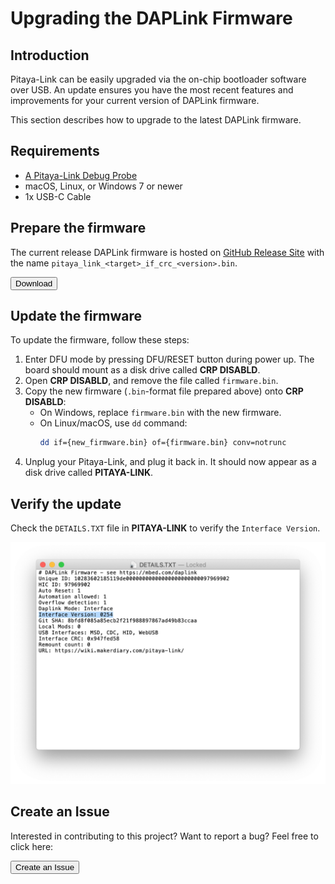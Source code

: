 # Upgrading the DAPLink Firmware

## Introduction

Pitaya-Link can be easily upgraded via the on-chip bootloader software over USB. An update ensures you have the most recent features and improvements for your current version of DAPLink firmware. 

This section describes how to upgrade to the latest DAPLink firmware.

## Requirements
* [A Pitaya-Link Debug Probe](https://store.makerdiary.com/products/pitaya-link)
* macOS, Linux, or Windows 7 or newer
* 1x USB-C Cable

## Prepare the firmware

The current release DAPLink firmware is hosted on [GitHub Release Site](https://github.com/makerdiary/pitaya-link/releases) with the name `pitaya_link_<target>_if_crc_<version>.bin`.

<a href="https://github.com/makerdiary/pitaya-link/releases"><button data-md-color-primary="red-bud"><i class="fa fa-github"></i> Download</button></a>

## Update the firmware

To update the firmware, follow these steps:

1. Enter DFU mode by pressing DFU/RESET button during power up. The board should mount as a disk drive called **CRP DISABLD**.
2. Open **CRP DISABLD**, and remove the file called `firmware.bin`.
3. Copy the new firmware (`.bin`-format file prepared above) onto **CRP DISABLD**:
	* On Windows, replace `firmware.bin` with the new firmware.
	* On Linux/macOS, use `dd` command:
		``` sh
		dd if={new_firmware.bin} of={firmware.bin} conv=notrunc
		```
4. Unplug your Pitaya-Link, and plug it back in. It should now appear as a disk drive called **PITAYA-LINK**.

## Verify the update

Check the `DETAILS.TXT` file in **PITAYA-LINK** to verify the `Interface Version`.

![](assets/images/verify-daplink-update.png)


## Create an Issue

Interested in contributing to this project? Want to report a bug? Feel free to click here:

<a href="https://github.com/makerdiary/pitaya-link/issues/new?title=Upgrading%20DAPLink:%20%3Ctitle%3E"><button data-md-color-primary="red-bud"><i class="fa fa-github"></i> Create an Issue</button></a>
